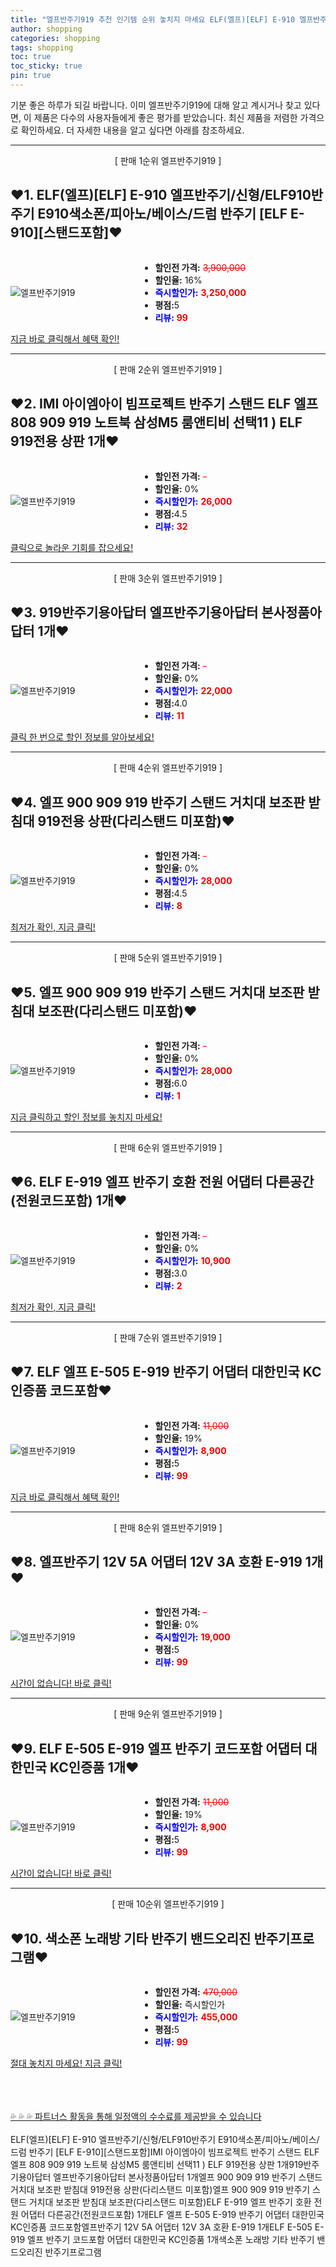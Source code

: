 ```yaml
---
title: "엘프반주기919 추천 인기템 순위 놓치지 마세요 ELF(엘프)[ELF] E-910 엘프반주기/신형/ELF910반주기 E910색소폰/피아노/베이스/드럼 반주기"
author: shopping
categories: shopping
tags: shopping
toc: true
toc_sticky: true
pin: true
---
```

기분 좋은 하루가 되길 바랍니다. 이미 엘프반주기919에 대해 알고 계시거나 찾고 있다면, 이 제품은 다수의 사용자들에게 좋은 평가를 받았습니다. 최신 제품을 저렴한 가격으로 확인하세요. 더 자세한 내용을 알고 싶다면 아래를 참조하세요.

---
<p class="toplist" style="margin: 0 auto; display: block; width: fit-content;">[ 판매 1순위 엘프반주기919 ]</p>

<h2><strong>❤️1. ELF(엘프)[ELF] E-910 엘프반주기/신형/ELF910반주기 E910색소폰/피아노/베이스/드럼 반주기 [ELF E-910][스탠드포함]❤️</strong></h2>

<div style="display: flex; align-items: center;">
    <div style="flex: 0.4;">
        <img src="https://thumbnail8.coupangcdn.com/thumbnails/remote/230x230ex/image/vendor_inventory/4dc0/d644c48ca4f48f3751a4d9691c27b8455fbdc916f02aa589b0930785cfc1.jpg" alt="엘프반주기919" style="max-width: 100%;">
    </div>
    <div style="flex: 0.6; margin-left: 10px;">
        <ul>
            <li><strong>할인전 가격:</strong> <del style="color: red;">3,900,000</del></li>
            <li><strong>할인율:</strong> 16%</li>
            <li><span style='color:blue'><strong>즉시할인가:</strong></span> <span style='color:red'><strong>3,250,000</strong></span></li>
            <li><strong>평점:</strong>5</li>
            <li><span style='color:blue'><strong>리뷰:</strong></span> <span style='color:red'><strong>99</strong></span></li>
        </ul>
    </div>
</div>
<div class="center">
    <a href="https://William4Davisa.github.io?lptag=AF9450613&subid=githubio&pageKey=7716361466&traceid=V0-153&itemId=20696983003&vendorItemId=87768369451" class="myButton">
        지금 바로 클릭해서 혜택 확인!
    </a>
</div>


---
<p class="toplist" style="margin: 0 auto; display: block; width: fit-content;">[ 판매 2순위 엘프반주기919 ]</p>

<h2><strong>❤️2. IMI 아이엠아이 빔프로젝트 반주기 스탠드 ELF 엘프 808 909 919 노트북 삼성M5 룸앤티비 선택11 ) ELF 919전용 상판 1개❤️</strong></h2>

<div style="display: flex; align-items: center;">
    <div style="flex: 0.4;">
        <img src="https://thumbnail7.coupangcdn.com/thumbnails/remote/230x230ex/image/vendor_inventory/8aeb/8e88cbf3e02008fc194bb80972a92405f619732febbd5d5494f28e885be9.jpeg" alt="엘프반주기919" style="max-width: 100%;">
    </div>
    <div style="flex: 0.6; margin-left: 10px;">
        <ul>
            <li><strong>할인전 가격:</strong> <del style="color: red;">-</del></li>
            <li><strong>할인율:</strong> 0%</li>
            <li><span style='color:blue'><strong>즉시할인가:</strong></span> <span style='color:red'><strong>26,000</strong></span></li>
            <li><strong>평점:</strong>4.5</li>
            <li><span style='color:blue'><strong>리뷰:</strong></span> <span style='color:red'><strong>32</strong></span></li>
        </ul>
    </div>
</div>
<div class="center">
    <a href="https://William4Davisa.github.io?lptag=AF9450613&subid=githubio&pageKey=7271705649&traceid=V0-153&itemId=18546258134&vendorItemId=85684230343" class="myButton">
        클릭으로 놀라운 기회를 잡으세요!
    </a>
</div>


---
<p class="toplist" style="margin: 0 auto; display: block; width: fit-content;">[ 판매 3순위 엘프반주기919 ]</p>

<h2><strong>❤️3. 919반주기용아답터 엘프반주기용아답터 본사정품아답터 1개❤️</strong></h2>

<div style="display: flex; align-items: center;">
    <div style="flex: 0.4;">
        <img src="https://thumbnail10.coupangcdn.com/thumbnails/remote/230x230ex/image/vendor_inventory/3a06/8f7d0edba7127809217b73bd71d83fff31adb32e65389576db67535937fe.png" alt="엘프반주기919" style="max-width: 100%;">
    </div>
    <div style="flex: 0.6; margin-left: 10px;">
        <ul>
            <li><strong>할인전 가격:</strong> <del style="color: red;">-</del></li>
            <li><strong>할인율:</strong> 0%</li>
            <li><span style='color:blue'><strong>즉시할인가:</strong></span> <span style='color:red'><strong>22,000</strong></span></li>
            <li><strong>평점:</strong>4.0</li>
            <li><span style='color:blue'><strong>리뷰:</strong></span> <span style='color:red'><strong>11</strong></span></li>
        </ul>
    </div>
</div>
<div class="center">
    <a href="https://William4Davisa.github.io?lptag=AF9450613&subid=githubio&pageKey=7212507068&traceid=V0-153&itemId=18256319430&vendorItemId=85402926883" class="myButton">
        클릭 한 번으로 할인 정보를 알아보세요!
    </a>
</div>


---
<p class="toplist" style="margin: 0 auto; display: block; width: fit-content;">[ 판매 4순위 엘프반주기919 ]</p>

<h2><strong>❤️4. 엘프 900 909 919 반주기 스탠드 거치대 보조판 받침대 919전용 상판(다리스탠드 미포함)❤️</strong></h2>

<div style="display: flex; align-items: center;">
    <div style="flex: 0.4;">
        <img src="https://thumbnail10.coupangcdn.com/thumbnails/remote/230x230ex/image/vendor_inventory/53f7/9de12a23949733cc513f48ac4c5bbe96f34c22df302ed9ee37328054daa1.jpg" alt="엘프반주기919" style="max-width: 100%;">
    </div>
    <div style="flex: 0.6; margin-left: 10px;">
        <ul>
            <li><strong>할인전 가격:</strong> <del style="color: red;">-</del></li>
            <li><strong>할인율:</strong> 0%</li>
            <li><span style='color:blue'><strong>즉시할인가:</strong></span> <span style='color:red'><strong>28,000</strong></span></li>
            <li><strong>평점:</strong>4.5</li>
            <li><span style='color:blue'><strong>리뷰:</strong></span> <span style='color:red'><strong>8</strong></span></li>
        </ul>
    </div>
</div>
<div class="center">
    <a href="https://William4Davisa.github.io?lptag=AF9450613&subid=githubio&pageKey=6984798196&traceid=V0-153&itemId=17075106229&vendorItemId=84249163713" class="myButton">
        최저가 확인, 지금 클릭!
    </a>
</div>


---
<p class="toplist" style="margin: 0 auto; display: block; width: fit-content;">[ 판매 5순위 엘프반주기919 ]</p>

<h2><strong>❤️5. 엘프 900 909 919 반주기 스탠드 거치대 보조판 받침대 보조판(다리스탠드 미포함)❤️</strong></h2>

<div style="display: flex; align-items: center;">
    <div style="flex: 0.4;">
        <img src="https://thumbnail10.coupangcdn.com/thumbnails/remote/230x230ex/image/vendor_inventory/53f7/9de12a23949733cc513f48ac4c5bbe96f34c22df302ed9ee37328054daa1.jpg" alt="엘프반주기919" style="max-width: 100%;">
    </div>
    <div style="flex: 0.6; margin-left: 10px;">
        <ul>
            <li><strong>할인전 가격:</strong> <del style="color: red;">-</del></li>
            <li><strong>할인율:</strong> 0%</li>
            <li><span style='color:blue'><strong>즉시할인가:</strong></span> <span style='color:red'><strong>28,000</strong></span></li>
            <li><strong>평점:</strong>6.0</li>
            <li><span style='color:blue'><strong>리뷰:</strong></span> <span style='color:red'><strong>1</strong></span></li>
        </ul>
    </div>
</div>
<div class="center">
    <a href="https://William4Davisa.github.io?lptag=AF9450613&subid=githubio&pageKey=7706962810&traceid=V0-153&itemId=20648970559&vendorItemId=84249163740" class="myButton">
        지금 클릭하고 할인 정보를 놓치지 마세요!
    </a>
</div>


---
<p class="toplist" style="margin: 0 auto; display: block; width: fit-content;">[ 판매 6순위 엘프반주기919 ]</p>

<h2><strong>❤️6. ELF E-919 엘프 반주기 호환 전원 어댑터 다른공간(전원코드포함) 1개❤️</strong></h2>

<div style="display: flex; align-items: center;">
    <div style="flex: 0.4;">
        <img src="https://thumbnail9.coupangcdn.com/thumbnails/remote/230x230ex/image/vendor_inventory/7d94/10f57fb43f4383818189d3541017c53ee615554f7f143c98f4d9cd8eb15e.jpg" alt="엘프반주기919" style="max-width: 100%;">
    </div>
    <div style="flex: 0.6; margin-left: 10px;">
        <ul>
            <li><strong>할인전 가격:</strong> <del style="color: red;">-</del></li>
            <li><strong>할인율:</strong> 0%</li>
            <li><span style='color:blue'><strong>즉시할인가:</strong></span> <span style='color:red'><strong>10,900</strong></span></li>
            <li><strong>평점:</strong>3.0</li>
            <li><span style='color:blue'><strong>리뷰:</strong></span> <span style='color:red'><strong>2</strong></span></li>
        </ul>
    </div>
</div>
<div class="center">
    <a href="https://William4Davisa.github.io?lptag=AF9450613&subid=githubio&pageKey=7664932984&traceid=V0-153&itemId=20430465699&vendorItemId=87511587760" class="myButton">
        최저가 확인, 지금 클릭!
    </a>
</div>


---
<p class="toplist" style="margin: 0 auto; display: block; width: fit-content;">[ 판매 7순위 엘프반주기919 ]</p>

<h2><strong>❤️7. ELF 엘프 E-505 E-919 반주기 어댑터 대한민국 KC인증품 코드포함❤️</strong></h2>

<div style="display: flex; align-items: center;">
    <div style="flex: 0.4;">
        <img src="https://thumbnail8.coupangcdn.com/thumbnails/remote/230x230ex/image/vendor_inventory/0a91/a13304a1cb1243e9bd2bc388ebe7c98b457ccf4c2f918809f59ee57a8a97.jpg" alt="엘프반주기919" style="max-width: 100%;">
    </div>
    <div style="flex: 0.6; margin-left: 10px;">
        <ul>
            <li><strong>할인전 가격:</strong> <del style="color: red;">11,000</del></li>
            <li><strong>할인율:</strong> 19%</li>
            <li><span style='color:blue'><strong>즉시할인가:</strong></span> <span style='color:red'><strong>8,900</strong></span></li>
            <li><strong>평점:</strong>5</li>
            <li><span style='color:blue'><strong>리뷰:</strong></span> <span style='color:red'><strong>99</strong></span></li>
        </ul>
    </div>
</div>
<div class="center">
    <a href="https://William4Davisa.github.io?lptag=AF9450613&subid=githubio&pageKey=8225041750&traceid=V0-153&itemId=23653161039&vendorItemId=90727306864" class="myButton">
        지금 바로 클릭해서 혜택 확인!
    </a>
</div>


---
<p class="toplist" style="margin: 0 auto; display: block; width: fit-content;">[ 판매 8순위 엘프반주기919 ]</p>

<h2><strong>❤️8. 엘프반주기 12V 5A 어댑터 12V 3A 호환 E-919 1개❤️</strong></h2>

<div style="display: flex; align-items: center;">
    <div style="flex: 0.4;">
        <img src="https://thumbnail7.coupangcdn.com/thumbnails/remote/230x230ex/image/vendor_inventory/4d4f/89e1b3a558e637faea20ede8bdce081cca6d61c0465dbaf3a3abeeace983.jpg" alt="엘프반주기919" style="max-width: 100%;">
    </div>
    <div style="flex: 0.6; margin-left: 10px;">
        <ul>
            <li><strong>할인전 가격:</strong> <del style="color: red;">-</del></li>
            <li><strong>할인율:</strong> 0%</li>
            <li><span style='color:blue'><strong>즉시할인가:</strong></span> <span style='color:red'><strong>19,000</strong></span></li>
            <li><strong>평점:</strong>5</li>
            <li><span style='color:blue'><strong>리뷰:</strong></span> <span style='color:red'><strong>99</strong></span></li>
        </ul>
    </div>
</div>
<div class="center">
    <a href="https://William4Davisa.github.io?lptag=AF9450613&subid=githubio&pageKey=8005970840&traceid=V0-153&itemId=22315927092&vendorItemId=89361315205" class="myButton">
        시간이 없습니다! 바로 클릭!
    </a>
</div>


---
<p class="toplist" style="margin: 0 auto; display: block; width: fit-content;">[ 판매 9순위 엘프반주기919 ]</p>

<h2><strong>❤️9. ELF E-505 E-919 엘프 반주기 코드포함 어댑터 대한민국 KC인증품 1개❤️</strong></h2>

<div style="display: flex; align-items: center;">
    <div style="flex: 0.4;">
        <img src="https://thumbnail10.coupangcdn.com/thumbnails/remote/230x230ex/image/vendor_inventory/ae7f/b0c3ec60902514a6c050e834bb83e4c2584fdd0a728068aca239b4f7292d.jpg" alt="엘프반주기919" style="max-width: 100%;">
    </div>
    <div style="flex: 0.6; margin-left: 10px;">
        <ul>
            <li><strong>할인전 가격:</strong> <del style="color: red;">11,000</del></li>
            <li><strong>할인율:</strong> 19%</li>
            <li><span style='color:blue'><strong>즉시할인가:</strong></span> <span style='color:red'><strong>8,900</strong></span></li>
            <li><strong>평점:</strong>5</li>
            <li><span style='color:blue'><strong>리뷰:</strong></span> <span style='color:red'><strong>99</strong></span></li>
        </ul>
    </div>
</div>
<div class="center">
    <a href="https://William4Davisa.github.io?lptag=AF9450613&subid=githubio&pageKey=8225039374&traceid=V0-153&itemId=23653153399&vendorItemId=90727311938" class="myButton">
        시간이 없습니다! 바로 클릭!
    </a>
</div>


---
<p class="toplist" style="margin: 0 auto; display: block; width: fit-content;">[ 판매 10순위 엘프반주기919 ]</p>

<h2><strong>❤️10. 색소폰 노래방 기타 반주기 밴드오리진 반주기프로그램❤️</strong></h2>

<div style="display: flex; align-items: center;">
    <div style="flex: 0.4;">
        <img src="https://thumbnail8.coupangcdn.com/thumbnails/remote/230x230ex/image/vendor_inventory/d3e4/06a4083f637d805dce8c5468c6814394783a7060f36a2ce0ae5e2c1b3df6.jpg" alt="엘프반주기919" style="max-width: 100%;">
    </div>
    <div style="flex: 0.6; margin-left: 10px;">
        <ul>
            <li><strong>할인전 가격:</strong> <del style="color: red;">470,000</del></li>
            <li><strong>할인율:</strong> 즉시할인가</li>
            <li><span style='color:blue'><strong>즉시할인가:</strong></span> <span style='color:red'><strong>455,000</strong></span></li>
            <li><strong>평점:</strong>5</li>
            <li><span style='color:blue'><strong>리뷰:</strong></span> <span style='color:red'><strong>99</strong></span></li>
        </ul>
    </div>
</div>
<div class="center">
    <a href="https://William4Davisa.github.io?lptag=AF9450613&subid=githubio&pageKey=7883580357&traceid=V0-153&itemId=21565975551&vendorItemId=88617941191" class="myButton">
        절대 놓치지 마세요! 지금 클릭!
    </a>
</div>

<br><br><br>[💦 💦 💦 파트너스 활동을 통해 일정액의 수수료를 제공받을 수 있습니다](https://link.coupang.com/a/bcpT2c)<br><br>ELF(엘프)[ELF] E-910 엘프반주기/신형/ELF910반주기 E910색소폰/피아노/베이스/드럼 반주기 [ELF E-910][스탠드포함]IMI 아이엠아이 빔프로젝트 반주기 스탠드 ELF 엘프 808 909 919 노트북 삼성M5 룸앤티비 선택11 ) ELF 919전용 상판 1개919반주기용아답터 엘프반주기용아답터 본사정품아답터 1개엘프 900 909 919 반주기 스탠드 거치대 보조판 받침대 919전용 상판(다리스탠드 미포함)엘프 900 909 919 반주기 스탠드 거치대 보조판 받침대 보조판(다리스탠드 미포함)ELF E-919 엘프 반주기 호환 전원 어댑터 다른공간(전원코드포함) 1개ELF 엘프 E-505 E-919 반주기 어댑터 대한민국 KC인증품 코드포함엘프반주기 12V 5A 어댑터 12V 3A 호환 E-919 1개ELF E-505 E-919 엘프 반주기 코드포함 어댑터 대한민국 KC인증품 1개색소폰 노래방 기타 반주기 밴드오리진 반주기프로그램